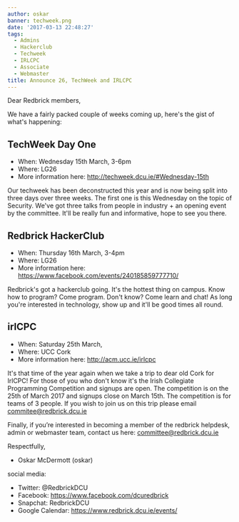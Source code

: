 ```yaml
---
author: oskar
banner: techweek.png
date: '2017-03-13 22:48:27'
tags:
  - Admins
  - Hackerclub
  - Techweek
  - IRLCPC
  - Associate
  - Webmaster
title: Announce 26, TechWeek and IRLCPC
---
```


Dear Redbrick members,

We have a fairly packed couple of weeks coming up, here's the gist of what's
happening:

 <!-- more -->

## TechWeek Day One

- When: Wednesday 15th March, 3-6pm
- Where: LG26
- More information here: http://techweek.dcu.ie/#Wednesday-15th

Our techweek has been deconstructed this year and is now being split into three
days over three weeks. The first one is this Wednesday on the topic of Security.
We've got three talks from people in industry + an opening event by the
committee. It'll be really fun and informative, hope to see you there.

## Redbrick HackerClub

- When: Thursday 16th March, 3-4pm
- Where: LG26
- More information here: https://www.facebook.com/events/240185859777710/

Redbrick's got a hackerclub going. It's the hottest thing on campus. Know how to
program? Come program. Don't know? Come learn and chat! As long you're
interested in technology, show up and it'll be good times all round.

## irlCPC

- When: Saturday 25th March,
- Where: UCC Cork
- More information here: http://acm.ucc.ie/irlcpc

It's that time of the year again when we take a trip to dear old Cork for
IrlCPC! For those of you who don't know it's the Irish Collegiate Programming
Competition and signups are open. The competition is on the 25th of March 2017
and signups close on March 15th. The competition is for teams of 3 people. If
you wish to join us on this trip please email commitee@redbrick.dcu.ie

Finally, if you’re interested in becoming a member of the redbrick helpdesk,
admin or webmaster team, contact us here: committee@redbrick.dcu.ie

Respectfully,

- Oskar McDermott (oskar)

social media:

- Twitter: @RedbrickDCU
- Facebook: https://www.facebook.com/dcuredbrick
- Snapchat: RedbrickDCU
- Google Calendar: https://www.redbrick.dcu.ie/events/
